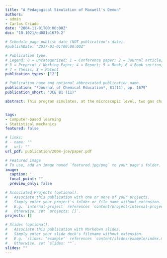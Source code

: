 ```yaml
---
title: "A Pedagogical Simulation of Maxwell's Demon"
authors:
- admin
- Carlos Criado
date: "2004-11-01T00:00:00Z"
doi: "10.1021/ed081p1679.2"

# Schedule page publish date (NOT publication's date).
#publishDate: "2017-01-01T00:00:00Z"

# Publication type.
# Legend: 0 = Uncategorized; 1 = Conference paper; 2 = Journal article;
# 3 = Preprint / Working Paper; 4 = Report; 5 = Book; 6 = Book section;
# 7 = Thesis; 8 = Patent
publication_types: ["2"]

# Publication name and optional abbreviated publication name.
publication: "*Journal of Chemical Education*, 81(11), pp. 1679"
publication_short: "JCE 81 (11)"

abstract: This program simulates, at the microscopic level, two gas chambers with an opening between them. The program allows users to set up simulations that illustrate the thermodynamics and statistical behavior of the system. The user determines the basis for whether the demon permits or denies passage of particles through the opening using information from the microscopic level.


tags:
- Computer-based learning
- Statistical mechanics
featured: false

# links:
# - name: ""
#   url: ""
url_pdf: publication/2004-jce/paper.pdf

# Featured image
# To use, add an image named `featured.jpg/png` to your page's folder. 
image:
  caption: ''
  focal_point: ""
  preview_only: false

# Associated Projects (optional).
#   Associate this publication with one or more of your projects.
#   Simply enter your project's folder or file name without extension.
#   E.g. `internal-project` references `content/project/internal-project/index.md`.
#   Otherwise, set `projects: []`.
projects: []

# Slides (optional).
#   Associate this publication with Markdown slides.
#   Simply enter your slide deck's filename without extension.
#   E.g. `slides: "example"` references `content/slides/example/index.md`.
#   Otherwise, set `slides: ""`.
slides: ""
---
```

